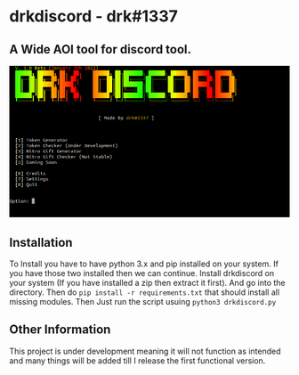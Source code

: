# drkdiscord - drk#1337
## A Wide AOI tool for discord tool.

![Preview](/assets/preview.png)

## Installation
To Install you have to have python 3.x and pip installed on your system. If you have those two installed then we can continue.
Install drkdiscord on your system (If you have installed a zip then extract it first). And go into the directory. Then do ```pip install -r requirements.txt``` that should install all missing modules.
Then Just run the script usuing ```python3 drkdiscord.py```

## Other Information
This project is under development meaning it will not function as intended and many things will be added till I release the first functional version.
